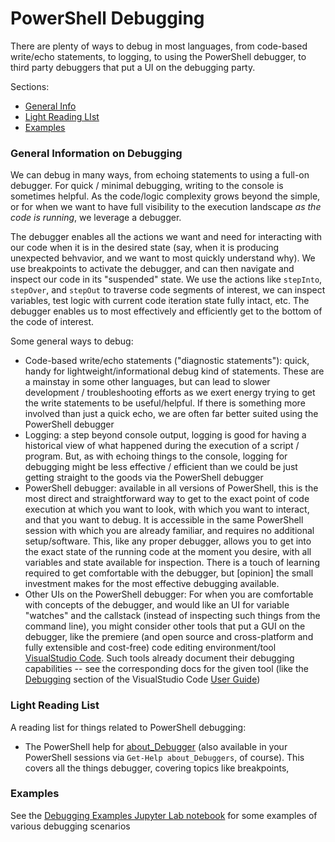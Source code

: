 # PowerShell Debugging
There are plenty of ways to debug in most languages, from code-based write/echo statements, to logging, to using the PowerShell debugger, to third party debuggers that put a UI on the debugging party.

Sections:
- [General Info](#general-information-on-debugging)
- [Light Reading LIst](#light-reading-list)
- [Examples](#examples)

### General Information on Debugging
We can debug in many ways, from echoing statements to using a full-on debugger. For quick / minimal debugging, writing to the console is sometimes helpful. As the code/logic complexity grows beyond the simple, or for when we want to have full visibility to the execution landscape _as the code is running_, we leverage a debugger.

The debugger enables all the actions we want and need for interacting with our code when it is in the desired state (say, when it is producing unexpected behvavior, and we want to most quickly understand why). We use breakpoints to activate the debugger, and can then navigate and inspect our code in its "suspended" state. We use the actions like `stepInto`, `stepOver`, and `stepOut` to traverse code segments of interest, we can inspect variables, test logic with current code iteration state fully intact, etc.  The debugger enables us to most effectively and efficiently get to the bottom of the code of interest.

Some general ways to debug:
- Code-based write/echo statements ("diagnostic statements"): quick, handy for lightweight/informational debug kind of statements. These are a mainstay in some other languages, but can lead to slower development / troubleshooting efforts as we exert energy trying to get the write statements to be useful/helpful. If there is something more involved than just a quick echo, we are often far better suited using the PowerShell debugger
- Logging: a step beyond console output, logging is good for having a historical view of what happened during the execution of a script / program. But, as with echoing things to the console, logging for debugging might be less effective / efficient than we could be just getting straight to the goods via the PowerShell debugger
- PowerShell debugger: available in all versions of PowerShell, this is the most direct and straightforward way to get to the exact point of code execution at which you want to look, with which you want to interact, and that you want to debug. It is accessible in the same PowerShell session with which you are already familiar, and requires no additional setup/software. This, like any proper debugger, allows you to get into the exact state of the running code at the moment you desire, with all variables and state available for inspection.  There is a touch of learning required to get comfortable with the debugger, but [opinion] the small investment makes for the most effective debugging available.
- Other UIs on the PowerShell debugger: For when you are comfortable with concepts of the debugger, and would like an UI for variable "watches" and the callstack (instead of inspecting such things from the command line), you might consider other tools that put a GUI on the debugger, like the premiere (and open source and cross-platform  and fully extensible and cost-free) code editing environment/tool [VisualStudio Code](https://code.visualstudio.com/). Such tools already document their debugging capabilities -- see the corresponding docs for the given tool (like the [Debugging](https://code.visualstudio.com/docs/editor/debugging) section of the VisualStudio Code [User Guide](https://code.visualstudio.com/docs/editor/codebasics))

### Light Reading List
A reading list for things related to PowerShell debugging:
- The PowerShell help for [about_Debugger](https://docs.microsoft.com/en-us/powershell/module/microsoft.powershell.core/about/about_debugger) (also available in your PowerShell sessions via `Get-Help about_Debuggers`, of course). This covers all the things debugger, covering topics like breakpoints,

### Examples
See the [Debugging Examples Jupyter Lab notebook](DebuggingExamples.ipynb) for some examples of various debugging scenarios
